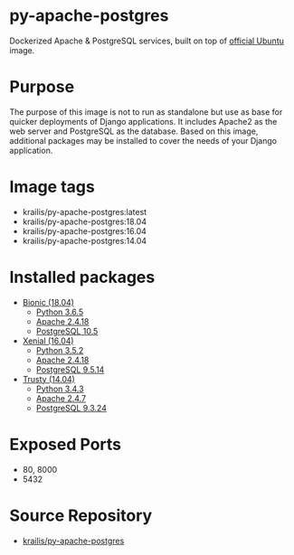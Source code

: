 # py-apache-postgres

Dockerized Apache & PostgreSQL services, built on top of [official Ubuntu](https://hub.docker.com/r/library/ubuntu/) image.

# Purpose
The purpose of this image is not to run as standalone but use as base for quicker deployments of Django applications. It includes Apache2 as the web server and PostgreSQL as the database. Based on this image, additional packages may be installed to cover the needs of your Django application.

# Image tags
* krailis/py-apache-postgres:latest
* krailis/py-apache-postgres:18.04
* krailis/py-apache-postgres:16.04
* krailis/py-apache-postgres:14.04

# Installed packages
* [Bionic (18.04)](https://hub.docker.com/r/library/ubuntu/tags/18.04/)
  * [Python 3.6.5](https://www.python.org/downloads/release/python-365/)
  * [Apache 2.4.18](https://httpd.apache.org/docs/2.4/)
  * [PostgreSQL 10.5](https://www.postgresql.org/docs/10/static/release-10-5.html)
* [Xenial (16.04)](https://hub.docker.com/r/library/ubuntu/tags/16.04/)
  * [Python 3.5.2](https://www.python.org/download/releases/3.5.2/)
  * [Apache 2.4.18](https://httpd.apache.org/docs/2.4/)
  * [PostgreSQL 9.5.14](https://www.postgresql.org/docs/9.5/static/release-9-5-14.html)
* [Trusty (14.04)](https://hub.docker.com/r/library/ubuntu/tags/14.04/)
  * [Python 3.4.3](https://www.python.org/download/releases/3.4.3/)
  * [Apache 2.4.7](https://httpd.apache.org/docs/2.4/)
  * [PostgreSQL 9.3.24](https://www.postgresql.org/docs/9.3/static/release-9-3-24.html)

# Exposed Ports
* 80, 8000
* 5432

# Source Repository
* [krailis/py-apache-postgres](https://github.com/krailis/py-apache-postgres)
